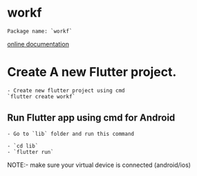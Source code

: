 # workf
    Package name: `workf`

[online documentation](https://docs.flutter.dev/)

# Create A new Flutter project.
    - Create new flutter project using cmd 
    `flutter create workf`


## Run Flutter app using cmd for Android 
    - Go to `lib` folder and run this command

    - `cd lib`
    - `flutter run`


NOTE:- make sure your virtual device is connected (android/ios)

